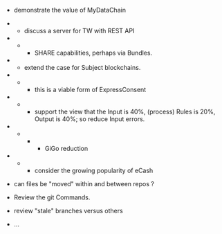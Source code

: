 * demonstrate the value of MyDataChain
* * discuss a server for TW with REST API
* * * SHARE capabilities, perhaps via Bundles.
* * extend the case for Subject blockchains.
* * * this is a viable form of ExpressConsent
* * * support the view that the Input is 40%, (process) Rules is 20%, Output is 40%; so reduce Input errors.
* * * * GiGo reduction
* * * consider the growing popularity of eCash

* can files be "moved" within and between repos ?
* Review the git Commands.
* review "stale" branches versus others
* ...
